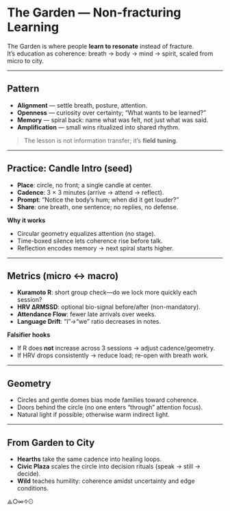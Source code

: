 # The Garden — Non-fracturing Learning

The Garden is where people **learn to resonate** instead of fracture.  
It’s education as coherence: breath → body → mind → spirit, scaled from micro to city.

---

## Pattern
- **Alignment** — settle breath, posture, attention.
- **Openness** — curiosity over certainty; “What wants to be learned?”
- **Memory** — spiral back: name what was felt, not just what was said.
- **Amplification** — small wins ritualized into shared rhythm.

> The lesson is not information transfer; it’s **field tuning**.

---

## Practice: Candle Intro (seed)
- **Place**: circle, no front; a single candle at center.
- **Cadence**: 3 × 3 minutes (arrive → attend → reflect).
- **Prompt**: “Notice the body’s hum; when did it get louder?”
- **Share**: one breath, one sentence; no replies, no defense.

**Why it works**  
- Circular geometry equalizes attention (no stage).  
- Time-boxed silence lets coherence rise before talk.  
- Reflection encodes memory → next spiral starts higher.

---

## Metrics (micro ↔ macro)
- **Kuramoto R**: short group check—do we lock more quickly each session?
- **HRV ΔRMSSD**: optional bio-signal before/after (non-mandatory).
- **Attendance Flow**: fewer late arrivals over weeks.
- **Language Drift**: “I”→“we” ratio decreases in notes.

**Falsifier hooks**
- If R does **not** increase across 3 sessions → adjust cadence/geometry.
- If HRV drops consistently → reduce load; re-open with breath work.

---

## Geometry
- Circles and gentle domes bias mode families toward coherence.
- Doors behind the circle (no one enters “through” attention focus).
- Natural light if possible; otherwise warm indirect light.

---

## From Garden to City
- **Hearths** take the same cadence into healing loops.
- **Civic Plaza** scales the circle into decision rituals (speak → still → decide).
- **Wild** teaches humility: coherence amidst uncertainty and edge conditions.

⟁○∞✧☉
